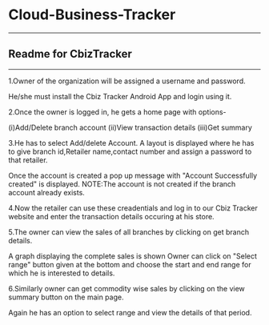 # Cloud-Business-Tracker

-------------------------------------------------
## Readme for CbizTracker
-------------------------------------------------- 
1.Owner of the organization will be assigned a username and password.

He/she must install the Cbiz Tracker Android App and login using it.

2.Once the owner is logged in, he gets a home page with options-

(i)Add/Delete branch account
(ii)View transaction details
(iii)Get summary

3.He has to select Add/delete Account. A layout is displayed where he has to give branch id,Retailer name,contact number and assign a password to that retailer.

Once the account is created a pop up message with "Account Successfully created" is displayed.
NOTE:The account is not created if the branch account already exists.

4.Now the retailer can use these creadentials and log in to our Cbiz Tracker website and enter the transaction details occuring at his store.

5.The owner can view the sales of all branches by clicking on get branch details.

A graph displaying the complete sales is shown
Owner can click on "Select range" button given at the bottom and choose the start and end range for which he is interested to details.

6.Similarly owner can get commodity wise sales by clicking on the view summary button on the main page.

Again he has an option to select range and view the details of that period.
